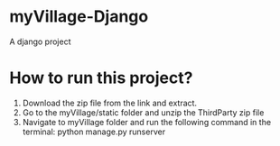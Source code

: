# myVillage-Django
A django project

# How to run this project?
1. Download the zip file from the link and extract.
2. Go to the myVillage/static folder and unzip the ThirdParty zip file
3. Navigate to myVillage folder and run the following command in the terminal: python manage.py runserver
